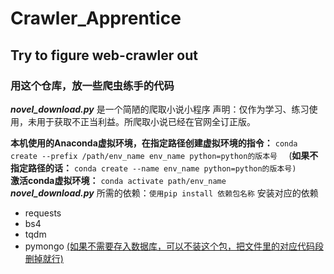 # Crawler_Apprentice
## Try to figure web-crawler out
### 用这个仓库，放一些爬虫练手的代码


***novel_download.py*** 是一个简陋的爬取小说小程序
声明：仅作为学习、练习使用，未用于获取不正当利益。所爬取小说已经在官网全订正版。

**本机使用的Anaconda虚拟环境，在指定路径创建虚拟环境的指令：**  ```conda create --prefix /path/env_name env_name python=python的版本号  ```
(**如果不指定路径的话：** ```conda create --name env_name python=python的版本号)```    
**激活conda虚拟环境：**  ```conda activate path/env_name```    
***novel_download.py*** 所需的依赖：```使用pip install 依赖包名称``` 安装对应的依赖
- requests
- bs4
- tqdm
- pymongo  <u>(如果不需要存入数据库，可以不装这个包，把文件里的对应代码段删掉就行)</u>
